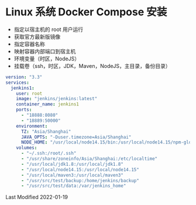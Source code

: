 # Linux 系统 Docker Compose 安装

- 指定以宿主机的 root 用户运行
- 获取官方最新版镜像
- 指定容器名称
- 映射容器内部端口到宿主机
- 环境变量（时区，NodeJS）
- 挂载卷（ssh，时区，JDK，Maven，NodeJS，主目录，备份目录）

```yml
version: "3.3"
services:
  jenkins1:
    user: root
    image: "jenkins/jenkins:latest"
    container_name: jenkins1
    ports:
      - "18888:8080"
      - "18889:50000"
    environment:
      TZ: "Asia/Shanghai"
      JAVA_OPTS: "-Duser.timezone=Asia/Shanghai"
      NODE_HOME: "/usr/local/node14.15/bin:/usr/local/node14.15/npm-global/bin"
    volumes:
      - "~/.ssh:/root/.ssh"
      - "/usr/share/zoneinfo/Asia/Shanghai:/etc/localtime"
      - "/usr/local/jdk1.8:/usr/local/jdk1.8"
      - "/usr/local/node14.15:/usr/local/node14.15"
      - "/usr/local/maven3:/usr/local/maven3"
      - "/usr/src/test/backup:/home/jenkins/backup"
      - "/usr/src/test/data:/var/jenkins_home"
```

Last Modified 2022-01-19
